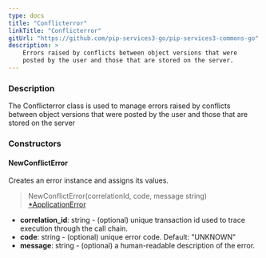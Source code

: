 ```yaml
---
type: docs
title: "Conflicterror"
linkTitle: "Conflicterror"
gitUrl: "https://github.com/pip-services3-go/pip-services3-commons-go"
description: >
    Errors raised by conflicts between object versions that were
    posted by the user and those that are stored on the server.
---
```


### Description

The Conflicterror class is used to manage errors raised by conflicts between object versions that were posted by the user and those that are stored on the server

### Constructors

#### NewConflictError
Creates an error instance and assigns its values.

> NewConflictError(correlationId, code, message string) [*ApplicationError](../application_error)

- **correlation_id**: string - (optional) unique transaction id used to trace execution through the call chain.
- **code**: string - (optional) unique error code. Default: "UNKNOWN"
- **message**: string - (optional) a human-readable description of the error.
